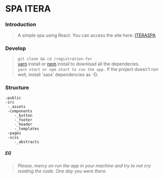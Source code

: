 # SPA ITERA

### Introduction
 > A simple spa using React.
 You can access the site here: [ITERASPA](https://itera-spa.netlify.app/)

### Develop
> `git clone && cd /registration-for` <br>
> [yarn](https://yarnpkg.com/) install or [npm](https://www.npmjs.com/) install to download all the dependecies. <br>
> `yarn start or npm start to run the app.`
> If the project doesn't run well, install 'sass' dependencies as -D.


### Structure
    -public
    -src
     -_assets
     -components
        -_button
        -_footer
        -_header
        -_templates
     -pages
     -scss
        -_abstracts
     
##### EG
 > _Please, mercy on run the app in your machine and try to not cry reading the code. One day you were there._ 
